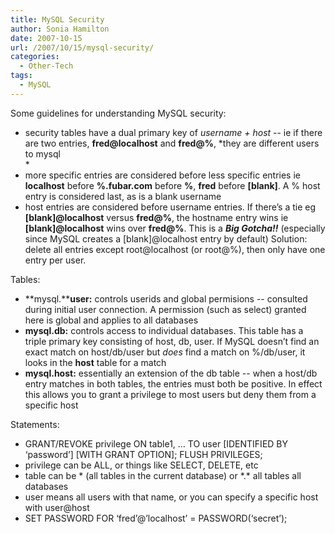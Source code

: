 ```yaml
---
title: MySQL Security
author: Sonia Hamilton
date: 2007-10-15
url: /2007/10/15/mysql-security/
categories:
  - Other-Tech
tags:
  - MySQL
---
```

Some guidelines for understanding MySQL security:

<!--more-->

  * security tables have a dual primary key of *username + host* -- ie if there are two entries, **fred@localhost** and **fred@%**, *they are different users to mysql  
    *
  * more specific entries are considered before less specific entries ie **localhost** before **%.fubar.com** before **%**, **fred** before **[blank]**. A % host entry is considered last, as is a blank username
  * host entries are considered before username entries. If there&#8217;s a tie eg **[blank]@localhost** versus **fred@%**, the hostname entry wins ie **[blank]@localhost** wins over **fred@%**. This is a ***Big Gotcha!!*** (especially since MySQL creates a [blank]@localhost entry by default) Solution: delete all entries except root@localhost (or root@%), then only have one entry per user.

<!--more-->Tables:

  * **mysql.****user:** controls userids and global permisions -- consulted during initial user connection. A permission (such as select) granted here is global and applies to all databases
  * **mysql.db:** controls access to individual databases. This table has a triple primary key consisting of host, db, user. If MySQL doesn&#8217;t find an exact match on host/db/user but *does* find a match on %/db/user, it looks in the **host** table for a match
  * **mysql.host:** essentially an extension of the db table -- when a host/db entry matches in both tables, the entries must both be positive. In effect this allows you to grant a privilege to most users but deny them from a specific host

Statements:

  * GRANT/REVOKE privilege ON table1, &#8230; TO user \[IDENTIFIED BY &#8216;password&#8217;\] \[WITH GRANT OPTION\]; FLUSH PRIVILEGES;
  * privilege can be ALL, or things like SELECT, DELETE, etc
  * table can be \* (all tables in the current database) or \*.* all tables all databases
  * user means all users with that name, or you can specify a specific host with user@host
  * SET PASSWORD FOR &#8216;fred&#8217;@&#8217;localhost&#8217; = PASSWORD(&#8216;secret&#8217;);
